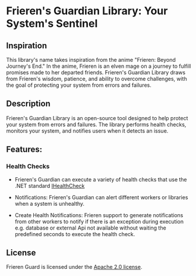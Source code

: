 # Frieren's Guardian Library: Your System's Sentinel

## Inspiration

This library's name takes inspiration from the anime "Frieren: Beyond Journey's End." In the anime, Frieren is an elven mage on a journey to fulfill promises made to her departed friends. Frieren's Guardian Library draws from Frieren's wisdom, patience, and ability to overcome challenges, with the goal of protecting your system from errors and failures.

## Description

Frieren's Guardian Library is an open-source tool designed to help protect your system from errors and failures. The library performs health checks, monitors your system, and notifies users when it detects an issue.

## Features:

### Health Checks

* Frieren's Guardian can execute a variety of health checks that use the .NET standard [IHealthCheck](https://learn.microsoft.com/en-us/aspnet/core/host-and-deploy/health-checks?view=aspnetcore-8.0#create-health-checks)

* Notifications: Frieren's Guardian can alert different workers or libraries when a system is unhealthy.

* Create Health Notifications: Frieren support to generate notifications from other workers to notify if there is an exception during execution e.g. database or external Api not available without waiting the predefined seconds to execute the health check.

## License

Frieren Guard is licensed under the [Apache 2.0 license](./LICENSE).